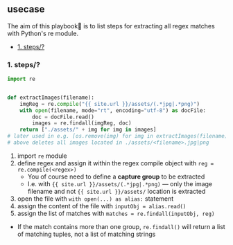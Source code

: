 ## usecase
The aim of this playbook🏁 is to list steps for extracting all regex matches with Python's re module.

<!-- TOC -->

- [1. steps/?](#1-steps)

<!-- /TOC -->

### 1. steps/?
```python
import re


def extractImages(filename):
    imgReg = re.compile("{{ site.url }}/assets/(.*jpg|.*png)")
    with open(filename, mode="rt", encoding="utf-8") as docFile:
        doc = docFile.read()
        images = re.findall(imgReg, doc)
    return ["./assets/" + img for img in images]
# later used in e.g. [os.remove(img) for img in extractImages(filename)]
# above deletes all images located in ./assets/<filename>.jpg|png
```

1. import `re` module
2. define regex and assign it within the regex compile object with `reg = re.compile(<regex>)`
    - You of course need to define a **capture group** to be extracted
    - I.e. with `{{ site.url }}/assets/(.*jpg|.*png)` — only the image filename and not `{{ site.url }}/assets/` location is extracted
3. open the file with `with open(...) as alias:` statement
4. assign the content of the file with `inputObj = alias.read()`
5. assign the list of matches with `matches = re.findall(inputObj, reg)`

* If the match contains more than one group, `re.findall()` will return a list of matching tuples, not a list of matching strings

